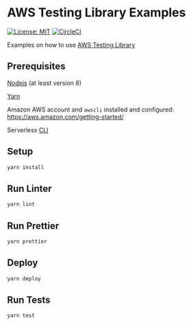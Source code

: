 # AWS Testing Library Examples

[![License: MIT](https://img.shields.io/badge/License-MIT-yellow.svg)](https://opensource.org/licenses/MIT)
[![CircleCI](https://circleci.com/gh/erezrokah/aws-testing-library-examples.svg?style=svg)](https://circleci.com/gh/erezrokah/aws-testing-library-examples)

Examples on how to use [AWS Testing Library](https://github.com/erezrokah/aws-testing-library)

## Prerequisites

[Nodejs](https://nodejs.org/en/) (at least version 8)

[Yarn](https://yarnpkg.com/lang/en/)

Amazon AWS account and `awscli` installed and configured: <https://aws.amazon.com/getting-started/>

Serverless [CLI](https://serverless.com/framework/docs/getting-started/)

## Setup

```bash
yarn install
```

## Run Linter

```bash
yarn lint
```

## Run Prettier

```bash
yarn prettier
```

## Deploy

```bash
yarn deploy
```

## Run Tests

```bash
yarn test
```
